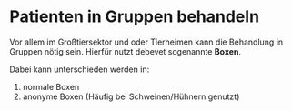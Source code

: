 # Patienten in Gruppen behandeln  

Vor allem im Großtiersektor und oder Tierheimen kann die Behandlung in Gruppen nötig sein. Hierfür nutzt debevet sogenannte **Boxen**.  

Dabei kann unterschieden werden in:   

1. normale Boxen  
2. anonyme Boxen (Häufig bei Schweinen/Hühnern genutzt)  